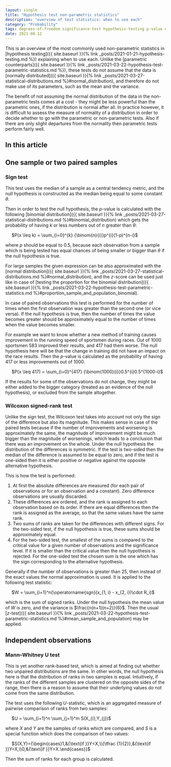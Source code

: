 ```yaml
---
layout: single
title: "Hypothesis test non-parametric statistics"
description: "overview of test statistics: when to use each"
category: "Probability"
tags: degrees-of-freedom significance-test hypothesis-testing p-value normal-distribution binomial-distribution median sign-test Wilcoxon-signed-rank-test rank Mann–Whitney-U-test U-statistic
date: 2021-08-12
---
```


This is an overview of the most commonly used non-parametric statistics in [hypothesis testing]({{ site.baseurl }}{% link _posts/2021-01-21-hypothesis-testing.md %}) explaining when to use each. Unlike the [parametric counterparts]({{ site.baseurl }}{% link _posts/2021-03-22-hypothesis-test-parametric-statistics.md %}), these tests do not assume that the data is [normally distributed]({{ site.baseurl }}{% link _posts/2021-03-27-statistical-distributions.md %}#normal_distribution), and therefore do not make use of its parameters, such as the mean and the variance.

The benefit of not assuming the normal distribution of the data in the non-parametric tests comes at a cost - they might be less powerful than the parametric ones, if the distribution is normal after all. In practice however, it is difficult to assess the measure of normality of a distribution in order to decide whether to go with the parametric or non-parametric tests. Also if there are only slight departures from the normality then parametric tests perform fairly well.

## In this article

## One sample or two paired samples

### Sign test

This test uses the median of a sample as a central tendency metric, and the null hypothesis is constructed as the median being equal to some constant $\theta$.

Then in order to test the null hypothesis, the $p$-value is calculated with the following [binomial distribution]({{ site.baseurl }}{% link _posts/2021-03-27-statistical-distributions.md %}#binomial_distribution) which gets the probability of having $k$ or less numbers out of $n$ greater than $\theta$:  

&nbsp;&nbsp;&nbsp;&nbsp;
$P(x \leq k) = \sum_{i=0}^{k} {\binom{n}{i}}p^{i}(1-p)^{n-i}$

where $p$ should be equal to 0.5, because each observation from a sample which is being tested has equal chances of being smaller or bigger than $\theta$ if the null hypothesis is true.

For large samples the given expression can be also approximated with the [normal distribution]({{ site.baseurl }}{% link _posts/2021-03-27-statistical-distributions.md %}#normal_distribution), and the $z$-score can be used just like in case of [testing the proportion for the binomial distribution]({{ site.baseurl }}{% link _posts/2021-03-22-hypothesis-test-parametric-statistics.md %}#proportion_sample_and_population_binomial).

In case of paired observations this test is performed for the number of times when the first observation was greater than the second one (or vice versa). If the null hypothesis is true, then the number of times the value becomes greater should be approximately equal to the number of times when the value becomes smaller.

For example we want to know whether a new method of training causes improvement in the running speed of sportsmen during races. Out of 1000 sportsmen 583 improved their results, and 417 had them worse. The null hypothesis here will be that the change in training did not have an impact on the race results. Then the $p$-value is calculated as the probability of having 417 or less improvements out of 1000.

&nbsp;&nbsp;&nbsp;&nbsp;
$P(x \leq 417) = \sum_{i=0}^{417} {\binom{1000}{i}}0.5^{i}0.5^{1000-i}$

If the results for some of the observations do not change, they might be either added to the bigger category (treated as an evidence of the null hypothesis), or excluded from the sample altogether.

### Wilcoxon signed-rank test

Unlike the sign test, the Wilcoxon test takes into account not only the sign of the difference but also its magnitude. This makes sense in case of the paired tests because if the number of improvements and worsening is approximately the same, the magnitude of improvement might be much bigger than the magnitude of worsenings, which leads to a conclusion that there was an improvement on the whole. Under the null hypothesis the distribution of the differences is symmetric. If the test is two-sided then the median of the difference is assumed to be equal to zero, and if the test is one-sided then it is either positive or negative against the opposite alternative hypothesis.

This is how the test is performed:

1. At first the absolute differences are measured (for each pair of observations or for an observation and a constant). Zero difference observations are usually discarded.
2. These differences are ordered, and the rank is assigned to each observation based on its order. If there are equal differences then the rank is assigned as the average, so that the same values have the same rank.
3. Two sums of ranks are taken for the differences with different signs. For the two-sided test, if the null hypothesis is true, these sums should be approximately equal.
4. For the two-sided test, the smallest of the sums is compared to the critical value for a given number of observations and the significance level. If it is smaller than the critical value then the null hypothesis is rejected. For the one-sided test the chosen sum is the one which has the sign corresponding to the alternative hypothesis.

Generally if the number of observations is greater than 25, then instead of the exact values the normal approximation is used. It is applied to the following test statistic:

&nbsp;&nbsp;&nbsp;&nbsp;
$W = \sum_{i=1}^n(\operatorname{sgn}(x_{1, i} - x_{2, i})\cdot R_i)$

which is the sum of signed ranks. Under the null hypothesis the mean value of $W$ is zero, and the variance is $\frac{n(n+1)(n+2)}{6}$. Then the usual [$z$-test]({{ site.baseurl }}{% link _posts/2021-03-22-hypothesis-test-parametric-statistics.md %}#mean_sample_and_population) may be applied.

## Independent observations

### Mann–Whitney U test

This is yet another rank-based test, which is aimed at finding out whether two unpaired distributions are the same. In other words, the null hypothesis here is that the distribution of ranks in two samples is equal. Intuitively, if the ranks of the different samples are clustered on the opposite sides of the range, then there is a reason to assume that their underlying values do not come from the same distribution.

The test uses the following $U$-statistic, which is an aggregated measure of pairwise comparison of ranks from two samples:

&nbsp;&nbsp;&nbsp;&nbsp;
$U = \sum_{i=1}^n \sum_{j=1}^m S(X_{i},Y_{j})$

where $X$ and $Y$ are the samples of ranks which are compared, and $S$ is a special function which does the comparison of two values:

&nbsp;&nbsp;&nbsp;&nbsp;
$S(X,Y)={\begin{cases}1,&{\text{if }}Y<X,\\{\tfrac {1}{2}},&{\text{if }}Y=X,\\0,&{\text{if }}Y>X.\end{cases}}$

Then the sum of ranks for each group is calculated.